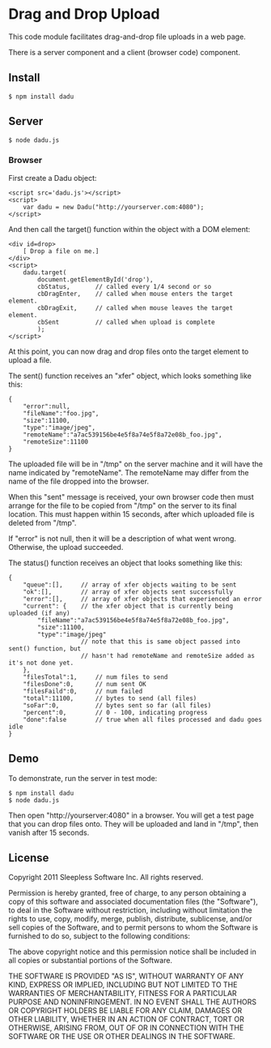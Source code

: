 
# Drag and Drop Upload 

This code module facilitates drag-and-drop file uploads in a web page.

There is a server component and a client (browser code) component.

## Install

	$ npm install dadu

## Server

	$ node dadu.js


### Browser


First create a Dadu object:

	<script src='dadu.js'></script>
	<script>
		var dadu = new Dadu("http://yourserver.com:4080");
	</script>

And then call the target() function within the object with a DOM element:

	<div id=drop>
		[ Drop a file on me.]
	</div>
	<script>
		dadu.target(
			document.getElementById('drop'),
			cbStatus,		// called every 1/4 second or so 
			cbDragEnter,	// called when mouse enters the target element.  
			cbDragExit,		// called when mouse leaves the target element.  
			cbSent			// called when upload is complete 
			);
	</script>

At this point, you can now drag and drop files onto the target element
to upload a file.

The sent() function receives an "xfer" object, which looks something like this:

	{
		"error":null,
		"fileName":"foo.jpg",
		"size":11100,
		"type":"image/jpeg",
		"remoteName":"a7ac539156be4e5f8a74e5f8a72e08b_foo.jpg",
		"remoteSize":11100
	}

The uploaded file will be in "/tmp" on the server machine and it will have the name
indicated by "remoteName".
The remoteName may differ from the name of the file dropped into the browser.

When this "sent" message is received, your own browser code then must
arrange for the file to be copied from "/tmp" on the server to its final location.
This must happen within 15 seconds, after which uploaded file is deleted from "/tmp".

If "error" is not null, then it will be a description of what went wrong.
Otherwise, the upload succeeded.

The status() function receives an object that looks something like this:

	{
		"queue":[],		// array of xfer objects waiting to be sent
		"ok":[],		// array of xfer objects sent successfully
		"error":[],		// array of xfer objects that experienced an error
		"current": {	// the xfer object that is currently being uploaded (if any)
			"fileName":"a7ac539156be4e5f8a74e5f8a72e08b_foo.jpg",
			"size":11100,
			"type":"image/jpeg"
						// note that this is same object passed into sent() function, but
						// hasn't had remoteName and remoteSize added as it's not done yet.
		},
		"filesTotal":1,		// num files to send
		"filesDone":0,		// num sent OK
		"filesFaild":0,		// num failed
		"total":11100,		// bytes to send (all files)
		"soFar":0,			// bytes sent so far (all files)
		"percent":0,		// 0 - 100, indicating progress
		"done":false		// true when all files processed and dadu goes idle
	}



## Demo

To demonstrate, run the server in test mode:

	$ npm install dadu
	$ node dadu.js

Then open "http://yourserver:4080" in a browser.
You will get a test page that you can drop files onto.
They will be uploaded and land in "/tmp", then vanish after 15 seconds.


## License

Copyright 2011 Sleepless Software Inc. All rights reserved.

Permission is hereby granted, free of charge, to any person obtaining a copy
of this software and associated documentation files (the "Software"), to
deal in the Software without restriction, including without limitation the
rights to use, copy, modify, merge, publish, distribute, sublicense, and/or
sell copies of the Software, and to permit persons to whom the Software is
furnished to do so, subject to the following conditions:

The above copyright notice and this permission notice shall be included in
all copies or substantial portions of the Software.

THE SOFTWARE IS PROVIDED "AS IS", WITHOUT WARRANTY OF ANY KIND, EXPRESS OR
IMPLIED, INCLUDING BUT NOT LIMITED TO THE WARRANTIES OF MERCHANTABILITY,
FITNESS FOR A PARTICULAR PURPOSE AND NONINFRINGEMENT. IN NO EVENT SHALL THE
AUTHORS OR COPYRIGHT HOLDERS BE LIABLE FOR ANY CLAIM, DAMAGES OR OTHER
LIABILITY, WHETHER IN AN ACTION OF CONTRACT, TORT OR OTHERWISE, ARISING
FROM, OUT OF OR IN CONNECTION WITH THE SOFTWARE OR THE USE OR OTHER DEALINGS
IN THE SOFTWARE. 


